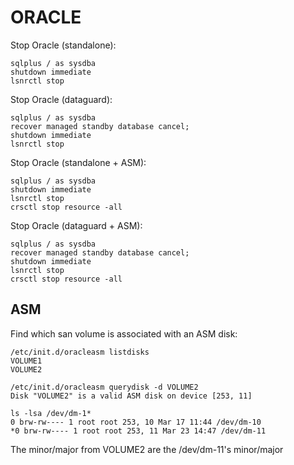 ORACLE
======

Stop Oracle (standalone):

    sqlplus / as sysdba
    shutdown immediate
    lsnrctl stop

Stop Oracle (dataguard):

    sqlplus / as sysdba
    recover managed standby database cancel;
    shutdown immediate
    lsnrctl stop

Stop Oracle (standalone + ASM):

    sqlplus / as sysdba
    shutdown immediate
    lsnrctl stop
    crsctl stop resource -all

Stop Oracle (dataguard + ASM):

    sqlplus / as sysdba
    recover managed standby database cancel;
    shutdown immediate
    lsnrctl stop
    crsctl stop resource -all

ASM
---

Find which san volume is associated with an ASM disk:

    /etc/init.d/oracleasm listdisks
    VOLUME1
    VOLUME2

    /etc/init.d/oracleasm querydisk -d VOLUME2
    Disk "VOLUME2" is a valid ASM disk on device [253, 11]

    ls -lsa /dev/dm-1*
    0 brw-rw---- 1 root root 253, 10 Mar 17 11:44 /dev/dm-10
    *0 brw-rw---- 1 root root 253, 11 Mar 23 14:47 /dev/dm-11

The minor/major from VOLUME2 are the /dev/dm-11's minor/major
